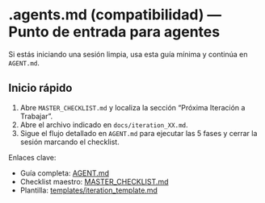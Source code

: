 # .agents.md (compatibilidad) — Punto de entrada para agentes

Si estás iniciando una sesión limpia, usa esta guía mínima y continúa en `AGENT.md`.

## Inicio rápido

1. Abre `MASTER_CHECKLIST.md` y localiza la sección “Próxima Iteración a Trabajar”.
2. Abre el archivo indicado en `docs/iteration_XX.md`.
3. Sigue el flujo detallado en `AGENT.md` para ejecutar las 5 fases y cerrar la sesión marcando el checklist.

Enlaces clave:
- Guía completa: [AGENT.md](AGENT.md)
- Checklist maestro: [MASTER_CHECKLIST.md](MASTER_CHECKLIST.md)
- Plantilla: [templates/iteration_template.md](templates/iteration_template.md)
